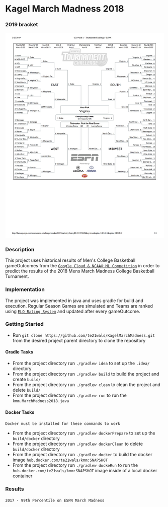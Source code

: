 # Kagel March Madness 2018

### 2019 bracket 

![2019 bracket](2019_bracket.jpg)

### Description 

This project uses historical results of Men's College Basketball gameOutcomes from the [`Google Cloud & NCAA® ML Competition`](https://www.kaggle.com/c/mens-machine-learning-competition-2018) in order to predict the results of the 2018 Mens March Madness College Basketball Turnament.

### Implementation

The project was implemented in java and uses gradle for build and execution. Regular Season Games are simulated and Teams are ranked using [`ELO Rating System`](https://en.wikipedia.org/wiki/Elo_rating_system) and updated after every gameOutcome.  

### Getting Started 
* Run `git clone https://github.com/te21wals/KagelMarchMadness.git` from the desired project parent directory to clone the repository

#### Gradle Tasks
* From the project directory run `./gradlew idea` to set up the `.idea/` directory
* From the project directory run `./gradlew build` to build the project and create `build/`
* From the project directory run `./gradlew clean` to clean the project and delete `build/`
* From the project directory run `./gradlew run` to run the `kmm.MarchMadness2018.java`

#### Docker Tasks 
``` Docker must be installed for these commands to work ```
* From the project directory run `./gradlew dockerPrepare` to set up the `build/docker` directory 
* From the project directory run `./gradlew dockerClean` to delete `build/docker` directory 
* From the project directory run `./gradlew docker` to build the docker image `hub.docker.com/te21wals/kmm:SNAPSHOT`
* From the project directory run `./gradlew dockeRun` to run the `hub.docker.com/te21wals/kmm:SNAPSHOT` image inside of a local docker container

### Results 
`2017 - 99th Percentile on ESPN March Madness`
